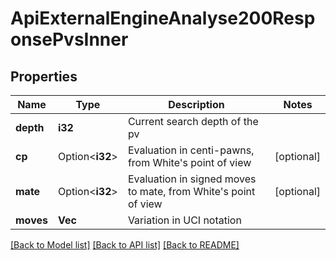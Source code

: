 # ApiExternalEngineAnalyse200ResponsePvsInner

## Properties

Name | Type | Description | Notes
------------ | ------------- | ------------- | -------------
**depth** | **i32** | Current search depth of the pv | 
**cp** | Option<**i32**> | Evaluation in centi-pawns, from White's point of view | [optional]
**mate** | Option<**i32**> | Evaluation in signed moves to mate, from White's point of view | [optional]
**moves** | **Vec<String>** | Variation in UCI notation | 

[[Back to Model list]](../README.md#documentation-for-models) [[Back to API list]](../README.md#documentation-for-api-endpoints) [[Back to README]](../README.md)


